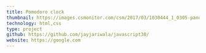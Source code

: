 ```yaml
---
title: Pomodoro clock
thumbnail: https://images.csmonitor.com/csm/2017/03/1030444_1_0305-panda_standard.jpg?alias=standard_900x600nc
technology: html,css
type: project
github: https://github.com/jayjariwala/javascript30/
website: https://google.com
---
```

